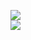 [![](https://img.shields.io/badge/Made%20With-Github%20Spray-lightgrey.svg?style=for-the-badge&logo=github)](https://github.com/Annihil/github-spray#4987)  
[![](https://i.imgur.com/2DrTn0Z.gif)](https://github.com/Annihil/github-spray)